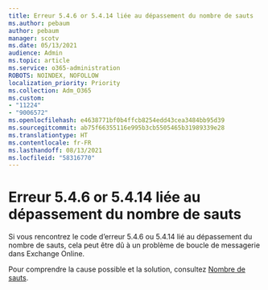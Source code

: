 ```yaml
---
title: Erreur 5.4.6 or 5.4.14 liée au dépassement du nombre de sauts
ms.author: pebaum
author: pebaum
manager: scotv
ms.date: 05/13/2021
audience: Admin
ms.topic: article
ms.service: o365-administration
ROBOTS: NOINDEX, NOFOLLOW
localization_priority: Priority
ms.collection: Adm_O365
ms.custom:
- "11224"
- "9006572"
ms.openlocfilehash: e4638771bf0b4ffcb8254edd43cea3484bb95d39
ms.sourcegitcommit: ab75f66355116e995b3cb5505465b31989339e28
ms.translationtype: HT
ms.contentlocale: fr-FR
ms.lasthandoff: 08/13/2021
ms.locfileid: "58316770"
---
```

# <a name="error-546-or-5414-related-to-hop-count-exceeded"></a>Erreur 5.4.6 or 5.4.14 liée au dépassement du nombre de sauts

Si vous rencontrez le code d’erreur 5.4.6 ou 5.4.14 lié au dépassement du nombre de sauts, cela peut être dû à un problème de boucle de messagerie dans Exchange Online.

Pour comprendre la cause possible et la solution, consultez [Nombre de sauts](https://docs.microsoft.com/exchange/mail-flow-best-practices/non-delivery-reports-in-exchange-online/fix-error-code-5-4-6-through-5-4-20-in-exchange-online).
